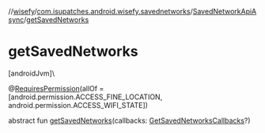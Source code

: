 //[wisefy](../../../index.md)/[com.isupatches.android.wisefy.savednetworks](../index.md)/[SavedNetworkApiAsync](index.md)/[getSavedNetworks](get-saved-networks.md)

# getSavedNetworks

[androidJvm]\

@[RequiresPermission](https://developer.android.com/reference/kotlin/androidx/annotation/RequiresPermission.html)(allOf = [android.permission.ACCESS_FINE_LOCATION, android.permission.ACCESS_WIFI_STATE])

abstract fun [getSavedNetworks](get-saved-networks.md)(callbacks: [GetSavedNetworksCallbacks](../../com.isupatches.android.wisefy.callbacks/-get-saved-networks-callbacks/index.md)?)
